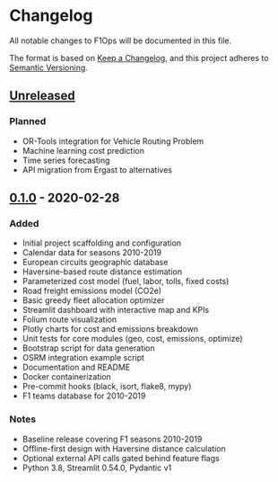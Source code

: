 # Changelog

All notable changes to F1Ops will be documented in this file.

The format is based on [Keep a Changelog](https://keepachangelog.com/en/1.0.0/),
and this project adheres to [Semantic Versioning](https://semver.org/spec/v2.0.0.html).

## [Unreleased]

### Planned
- OR-Tools integration for Vehicle Routing Problem
- Machine learning cost prediction
- Time series forecasting
- API migration from Ergast to alternatives

## [0.1.0] - 2020-02-28

### Added
- Initial project scaffolding and configuration
- Calendar data for seasons 2010-2019
- European circuits geographic database
- Haversine-based route distance estimation
- Parameterized cost model (fuel, labor, tolls, fixed costs)
- Road freight emissions model (CO2e)
- Basic greedy fleet allocation optimizer
- Streamlit dashboard with interactive map and KPIs
- Folium route visualization
- Plotly charts for cost and emissions breakdown
- Unit tests for core modules (geo, cost, emissions, optimize)
- Bootstrap script for data generation
- OSRM integration example script
- Documentation and README
- Docker containerization
- Pre-commit hooks (black, isort, flake8, mypy)
- F1 teams database for 2010-2019

### Notes
- Baseline release covering F1 seasons 2010-2019
- Offline-first design with Haversine distance calculation
- Optional external API calls gated behind feature flags
- Python 3.8, Streamlit 0.54.0, Pydantic v1

[Unreleased]: https://github.com/yourusername/f1ops/compare/v0.1.0...HEAD
[0.1.0]: https://github.com/yourusername/f1ops/releases/tag/v0.1.0
